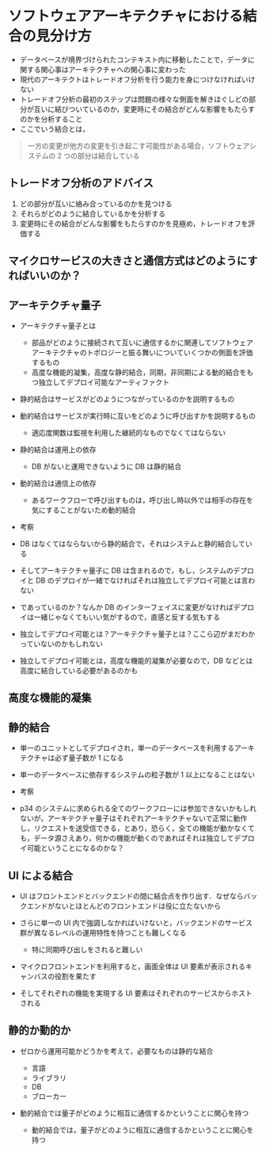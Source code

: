 # ソフトウェアアーキテクチャにおける結合の見分け方

-   データベースが境界づけられたコンテキスト内に移動したことで，データに関する関心事はアーキテクチャへの関心事に変わった
-   現代のアーキテクトはトレードオフ分析を行う能力を身につけなければいけない
-   トレードオフ分析の最初のステップは問題の様々な側面を解きほぐしどの部分が互いに結びついているのか，変更時にその結合がどんな影響をもたらすのかを分析すること
-   ここでいう結合とは，

> 一方の変更が他方の変更を引き起こす可能性がある場合，ソフトウェアシステムの 2 つの部分は結合している

## トレードオフ分析のアドバイス

1.  どの部分が互いに絡み合っているのかを見つける
1.  それらがどのように結合しているかを分析する
1.  変更時にその結合がどんな影響をもたらすのかを見極め，トレードオフを評価する

## マイクロサービスの大きさと通信方式はどのようにすればいいのか？

## アーキテクチャ量子

-   アーキテクチャ量子とは

    -   部品がどのように接続されて互いに通信するかに関連してソフトウェアアーキテクチャのトポロジーと振る舞いについていくつかの側面を評価するもの
    -   高度な機能的凝集，高度な静的結合，同期，非同期による動的結合をもつ独立してデプロイ可能なアーティファクト

-   静的結合はサービスがどのようにつながっているのかを説明するもの
-   動的結合はサービスが実行時に互いをどのように呼び出すかを説明するもの

    -   適応度関数は監視を利用した継続的なものでなくてはならない

-   静的結合は運用上の依存
    -   DB がないと運用できないように DB は静的結合
-   動的結合は通信上の依存

    -   あるワークフローで呼び出すものは，呼び出し時以外では相手の存在を気にすることがないため動的結合

-   考察
-   DB はなくてはならないから静的結合で，それはシステムと静的結合している
-   そしてアーキテクチャ量子に DB は含まれるので，もし，システムのデプロイと DB のデプロイが一緒でなければそれは独立してデプロイ可能とは言わない
-   であっているのか？なんか DB のインターフェイスに変更がなければデプロイは一緒じゃなくてもいい気がするので，直感と反する気もする
-   独立してデプロイ可能とは？アーキテクチャ量子とは？ここら辺がまだわかっていないのかもしれない
-   独立してデプロイ可能とは，高度な機能的凝集が必要なので，DB などとは高度に結合している必要があるのかも

## 高度な機能的凝集

## 静的結合

-   単一のユニットとしてデプロイされ，単一のデータベースを利用するアーキテクチャは必ず量子数が 1 になる
-   単一のデータベースに依存するシステムの粒子数が 1 以上になることはない

-   考察
-   p34 のシステムに求められる全てのワークフローには参加できないかもしれないが，アーキテクチャ量子はそれぞれアーキテクチャないで正常に動作し，リクエストを送受信できる，とあり，恐らく，全ての機能が動かなくても，データ源さえあり，何かの機能が動くのであればそれは独立してデプロイ可能ということになるのかな？

## UI による結合

-   UI はフロントエンドとバックエンドの間に結合点を作り出す．なぜならバックエンドがないとほとんどのフロントエンドは役に立たないから
-   さらに単一の UI 内で強調しなかればいけないと，バックエンドのサービス群が異なるレベルの運用特性を持つことも難しくなる

    -   特に同期呼び出しをされると難しい

-   マイクロフロントエンドを利用すると，画面全体は UI 要素が表示されるキャンバスの役割を果たす
-   そしてそれぞれの機能を実現する UI 要素はそれぞれのサービスからホストされる

## 静的か動的か

-   ゼロから運用可能かどうかを考えて，必要なものは静的な結合

    -   言語
    -   ライブラリ
    -   DB
    -   ブローカー

-   動的結合では量子がどのように相互に通信するかということに関心を持つ
    -   動的結合では，量子がどのように相互に通信するかということに関心を持つ
